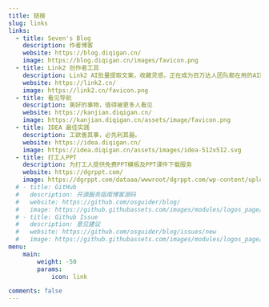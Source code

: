 ```yaml
---
title: 链接
slug: links
links:
  - title: Seven's Blog
    description: 作者博客
    website: https://blog.diqigan.cn/
    image: https://blog.diqigan.cn/images/favicon.png
  - title: Link2 创作者工具
    description: Link2 AI批量提取文案，收藏灵感，正在成为百万达人团队都在用的AI随身创作工具。
    website: https://link2.cn/
    image: https://link2.cn/favicon.png
  - title: 看见导航
    description: 美好的事物，值得被更多人看见
    website: https://kanjian.diqigan.cn/
    image: https://kanjian.diqigan.cn/assets/image/favicon.png
  - title: IDEA 最佳实践
    description: 工欲善其事，必先利其器。
    website: https://idea.diqigan.cn/
    image: https://idea.diqigan.cn/assets/images/idea-512x512.svg
  - title: 打工人PPT
    description: 为打工人提供免费PPT模板及PPT课件下载服务
    website: https://dgrppt.com/
    image: https://dgrppt.com/dataaa/wwwroot/dgrppt.com/wp-content/uploads/2023/12/cropped-1702479531-%E7%BC%96%E7%BB%84-2-180x180.png
  # - title: GitHub
  #   description: 开源服务指南博客源码
  #   website: https://github.com/osguider/blog/
  #   image: https://github.githubassets.com/images/modules/logos_page/GitHub-Mark.png
  # - title: Github Issue
  #   description: 意见建议
  #   website: https://github.com/osguider/blog/issues/new
  #   image: https://github.githubassets.com/images/modules/logos_page/GitHub-Mark.png
menu:
    main:
        weight: -50
        params:
            icon: link

comments: false
---
```

